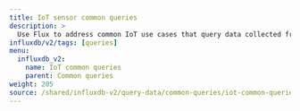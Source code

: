 ```yaml
---
title: IoT sensor common queries
description: >
  Use Flux to address common IoT use cases that query data collected from sensors.
influxdb/v2/tags: [queries]
menu:
  influxdb_v2:
    name: IoT common queries
    parent: Common queries
weight: 205
source: /shared/influxdb-v2/query-data/common-queries/iot-common-queries.md
---
```


<!-- The content for this file is located at
// SOURCE content/shared/influxdb-v2/query-data/common-queries/iot-common-queries.md -->
